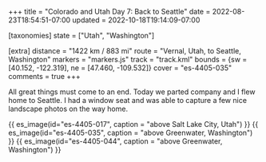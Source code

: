 +++
title = "Colorado and Utah Day 7: Back to Seattle"
date = 2022-08-23T18:54:51-07:00
updated = 2022-10-18T19:14:09-07:00

[taxonomies]
state = ["Utah", "Washington"]

[extra]
distance = "1422 km / 883 mi"
route = "Vernal, Utah, to Seattle, Washington"
markers = "markers.js"
track = "track.kml"
bounds = {sw = [40.152, -122.319], ne = [47.460, -109.532]}
cover = "es-4405-035"
comments = true
+++

All great things must come to an end. Today we parted company and I flew home to Seattle. I had a window seat and was able to capture a few nice landscape photos on the way home.

<!-- more -->

{{ es_image(id="es-4405-017", caption = "above Salt Lake City, Utah") }}
{{ es_image(id="es-4405-035", caption = "above Greenwater, Washington") }}
{{ es_image(id="es-4405-044", caption = "above Greenwater, Washington") }}
